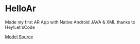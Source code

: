 # HelloAr
Made my first AR App with Native Android JAVA &amp; XML thanks to Hey!Let'sCode

[Model Source](https://poly.google.com/u/1/view/fbDxapxkwY9)
